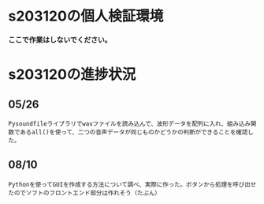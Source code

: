 # s203120の個人検証環境
**ここで作業はしないでください。**
# s203120の進捗状況

## 05/26
    Pysoundfileライブラリでwavファイルを読み込んで、波形データを配列に入れ、組み込み関数であるall()を使って、二つの音声データが同じものかどうかの判断ができることを確認した。

## 08/10
    Pythonを使ってGUIを作成する方法について調べ、実際に作った。ボタンから処理を呼び出せたのでソフトのフロントエンド部分は作れそう（たぶん）